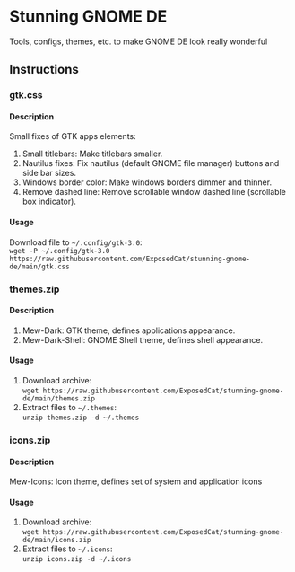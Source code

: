 # Stunning GNOME DE
Tools, configs, themes, etc. to make GNOME DE look really wonderful 
## Instructions
### gtk.css
#### Description
Small fixes of GTK apps elements:
1. Small titlebars: Make titlebars smaller.
2. Nautilus fixes: Fix nautilus (default GNOME file manager) buttons and side bar sizes.
3. Windows border color: Make windows borders dimmer and thinner.
4. Remove dashed line: Remove scrollable window dashed line (scrollable box indicator).
#### Usage
Download file to `~/.config/gtk-3.0`:  
`wget -P ~/.config/gtk-3.0 https://raw.githubusercontent.com/ExposedCat/stunning-gnome-de/main/gtk.css`
### themes.zip
#### Description
1. Mew-Dark: GTK theme, defines applications appearance.
2. Mew-Dark-Shell: GNOME Shell theme, defines shell appearance.
#### Usage
1. Download archive:  
`wget https://raw.githubusercontent.com/ExposedCat/stunning-gnome-de/main/themes.zip`
2. Extract files to `~/.themes`:  
`unzip themes.zip -d ~/.themes`
### icons.zip
#### Description
Mew-Icons: Icon theme, defines set of system and application icons
#### Usage
1. Download archive:  
`wget https://raw.githubusercontent.com/ExposedCat/stunning-gnome-de/main/icons.zip`
2. Extract files to `~/.icons`:  
`unzip icons.zip -d ~/.icons`
